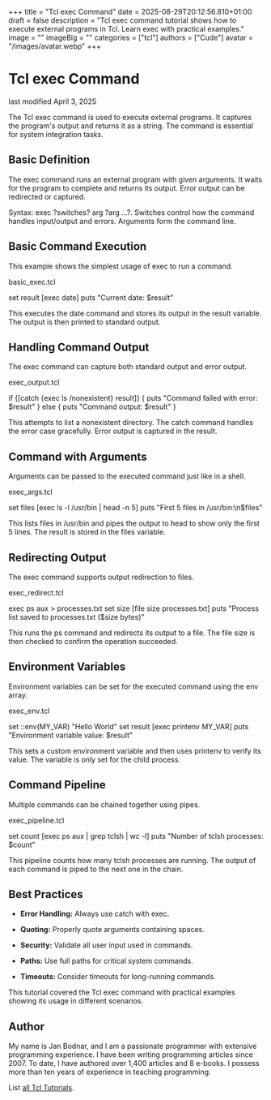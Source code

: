 +++
title = "Tcl exec Command"
date = 2025-08-29T20:12:56.810+01:00
draft = false
description = "Tcl exec command tutorial shows how to execute external programs in Tcl. Learn exec with practical examples."
image = ""
imageBig = ""
categories = ["tcl"]
authors = ["Cude"]
avatar = "/images/avatar.webp"
+++

# Tcl exec Command

last modified April 3, 2025

The Tcl exec command is used to execute external programs. It
captures the program's output and returns it as a string. The command is
essential for system integration tasks.

## Basic Definition

The exec command runs an external program with given arguments.
It waits for the program to complete and returns its output. Error output
can be redirected or captured.

Syntax: exec ?switches? arg ?arg ...?. Switches control how
the command handles input/output and errors. Arguments form the command line.

## Basic Command Execution

This example shows the simplest usage of exec to run a command.

basic_exec.tcl
  

set result [exec date]
puts "Current date: $result"

This executes the date command and stores its output in the
result variable. The output is then printed to standard output.

## Handling Command Output

The exec command can capture both standard output and error output.

exec_output.tcl
  

if {[catch {exec ls /nonexistent} result]} {
    puts "Command failed with error: $result"
} else {
    puts "Command output: $result"
}

This attempts to list a nonexistent directory. The catch command
handles the error case gracefully. Error output is captured in the result.

## Command with Arguments

Arguments can be passed to the executed command just like in a shell.

exec_args.tcl
  

set files [exec ls -l /usr/bin | head -n 5]
puts "First 5 files in /usr/bin:\n$files"

This lists files in /usr/bin and pipes the output to head to
show only the first 5 lines. The result is stored in the files
variable.

## Redirecting Output

The exec command supports output redirection to files.

exec_redirect.tcl
  

exec ps aux &gt; processes.txt
set size [file size processes.txt]
puts "Process list saved to processes.txt ($size bytes)"

This runs the ps command and redirects its output to a file.
The file size is then checked to confirm the operation succeeded.

## Environment Variables

Environment variables can be set for the executed command using the env
array.

exec_env.tcl
  

set ::env(MY_VAR) "Hello World"
set result [exec printenv MY_VAR]
puts "Environment variable value: $result"

This sets a custom environment variable and then uses printenv to
verify its value. The variable is only set for the child process.

## Command Pipeline

Multiple commands can be chained together using pipes.

exec_pipeline.tcl
  

set count [exec ps aux | grep tclsh | wc -l]
puts "Number of tclsh processes: $count"

This pipeline counts how many tclsh processes are running.
The output of each command is piped to the next one in the chain.

## Best Practices

- **Error Handling:** Always use catch with exec.

- **Quoting:** Properly quote arguments containing spaces.

- **Security:** Validate all user input used in commands.

- **Paths:** Use full paths for critical system commands.

- **Timeouts:** Consider timeouts for long-running commands.

 

This tutorial covered the Tcl exec command with practical
examples showing its usage in different scenarios.

## Author

My name is Jan Bodnar, and I am a passionate programmer with extensive
programming experience. I have been writing programming articles since 2007.
To date, I have authored over 1,400 articles and 8 e-books. I possess more
than ten years of experience in teaching programming.

List [all Tcl Tutorials](/tcl/).